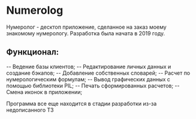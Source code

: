 # Numerolog
Нумеролог - десктоп приложение, сделанное на заказ моему знакомому нумерологу. Разработка была начата в 2019 году.

## Функционал:
-- Ведение базы клиентов;
-- Редактирование личных данных и создание бэкапов;
-- Добавление собственных словарей;
-- Расчет по нумерологическим формулам;
-- Вывод графических данных с помощью библиотеки PIL;
-- Печать сформированных расчетов;
-- Смена иконок в приложении;

Программа все еще находится в стадии разработки из-за недописанного ТЗ
